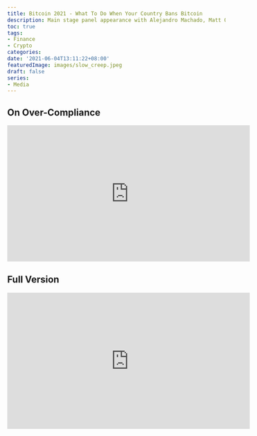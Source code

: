 ```yaml
---
title: Bitcoin 2021 - What To Do When Your Country Bans Bitcoin
description: Main stage panel appearance with Alejandro Machado, Matt Odell & Francis Pouliot.
toc: true
tags:
- Finance
- Crypto
categories:
date: '2021-06-04T13:11:22+08:00'
featuredImage: images/slow_creep.jpeg
draft: false
series:
- Media
---
```


## On Over-Compliance

<iframe width="560" height="315" src="https://www.youtube.com/embed/7cHnd8-NfTA" title="YouTube video player" frameborder="0" allow="accelerometer; autoplay; clipboard-write; encrypted-media; gyroscope; picture-in-picture" allowfullscreen></iframe>

## Full Version

<iframe width="560" height="315" src="https://www.youtube.com/embed/uAudLia2LuE" title="YouTube video player" frameborder="0" allow="accelerometer; autoplay; clipboard-write; encrypted-media; gyroscope; picture-in-picture" allowfullscreen></iframe>
